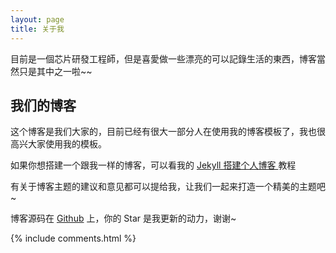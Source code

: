 ```yaml
---
layout: page
title: 关于我 
---
```


目前是一個芯片研發工程師，但是喜愛做一些漂亮的可以記錄生活的東西，博客當然只是其中之一啦~~

<h2> 我们的博客 </h2>  

这个博客是我们大家的，目前已经有很大一部分人在使用我的博客模板了，我也很高兴大家使用我的模板。

如果你想搭建一个跟我一样的博客，可以看我的 
<a href="/2016/10/jekyll_tutorials1/"> Jekyll 搭建个人博客 </a>
教程


有关于博客主题的建议和意见都可以提给我，让我们一起来打造一个精美的主题吧~ 

博客源码在 <a target="_blank" href='https://github.com/xin2233/xin2233.github.io'>Github</a> 上，你的 Star 是我更新的动力，谢谢~

{% include comments.html %}

